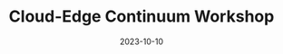---
layout: default
modal-id: 2
date: 2023-10-10
title: Cloud-Edge Continuum Workshop
img: CEC_Workshop_2023.png
alt: CloudStars Kick-off
project-date: October 2023
description:  Cloud-Edge Continuum workshop (CEC23) will be held in Reykjavik on October 10 - https://cec23.github.io/
---